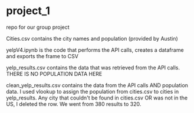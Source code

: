 # project_1
repo for our group project

Cities.csv contains the city names and population (provided by Austin)

yelpV4.ipynb is the code that performs the API calls, creates a dataframe and exports the frame to CSV

yelp_results.csv contains the data that was retrieved from the API calls. THERE IS NO POPULATION DATA HERE

clean_yelp_results.csv contains the data from the API calls AND population data. I used vlookup to assign the population from cities.csv to 
cities in yelp_results. Any city that couldn't be found in cities.csv OR was not in the US, I deleted the row. We went from 380 results to 320. 
